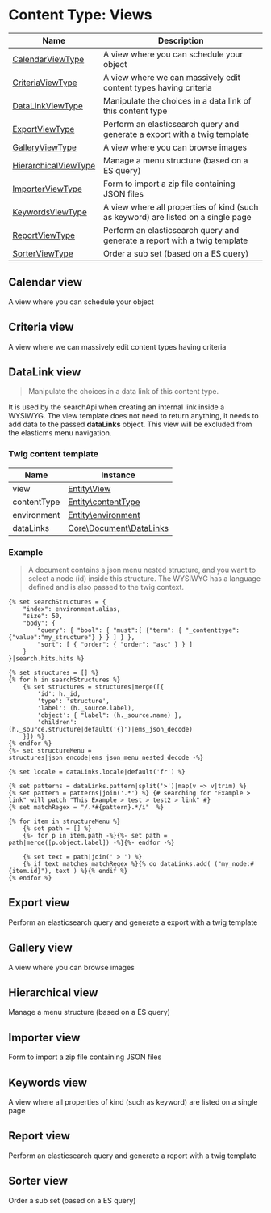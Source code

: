 # Content Type: Views

| Name                                        | Description                                                                       |
|---------------------------------------------|-----------------------------------------------------------------------------------|
| [CalendarViewType](#calendar-view)          | A view where you can schedule your object                                         |
| [CriteriaViewType](#criteria-view)          | A view where we can massively edit content types having criteria                  | 
| [DataLinkViewType](#datalink-view)          | Manipulate the choices in a data link of this content type                        | 
| [ExportViewType](#export-view)              | Perform an elasticsearch query and generate a export with a twig template         |  
| [GalleryViewType](#gallery-view)            | A view where you can browse images                                                | 
| [HierarchicalViewType](#hierarchical-view)  | Manage a menu structure (based on a ES query)                                     | 
| [ImporterViewType](#importer-view)          | Form to import a zip file containing JSON files                                   | 
| [KeywordsViewType](#keywords-view)          | A view where all properties of kind (such as keyword) are listed on a single page |  
| [ReportViewType](#report-view)              | Perform an elasticsearch query and generate a report with a twig template         |  
| [SorterViewType](#sorter-view)              | Order a sub set (based on a ES query)                                             |  


## Calendar view
A view where you can schedule your object

## Criteria view
A view where we can massively edit content types having criteria

## DataLink view
> Manipulate the choices in a data link of this content type.

It is used by the searchApi when creating an internal link inside a WYSIWYG.
The view template does not need to return anything, it needs to add data to the passed **dataLinks** object.
This view will be excluded from the elasticms menu navigation.

### Twig content template

| Name        | Instance                                                                                                            | 
|-------------|---------------------------------------------------------------------------------------------------------------------|
| view        | [Entity\View](https://github.com/ems-project/EMSCoreBundle/blob/4.x/src/Entity/View.php)                         | 
| contentType | [Entity\contentType](https://github.com/ems-project/EMSCoreBundle/blob/4.x/src/Entity/ContentType.php)           |
| environment | [Entity\environment](https://github.com/ems-project/EMSCoreBundle/blob/4.x/src/Entity/Environment.php)           |
| dataLinks   | [Core\Document\DataLinks](https://github.com/ems-project/EMSCoreBundle/blob/4.x/src/Core/Document/DataLinks.php) |


### Example
> A document contains a json menu nested structure, and you want to select a node (id) inside this structure. 
> The WYSIWYG has a language defined and is also passed to the twig context.

```twig
{% set searchStructures = { 
    "index": environment.alias,
    "size": 50,
    "body": {
        "query": { "bool": { "must":[ {"term": { "_contenttype": {"value":"my_structure"} } } ] } },
        "sort": [ { "order": { "order": "asc" } } ]
    }
}|search.hits.hits %}

{% set structures = [] %}
{% for h in searchStructures %}
    {% set structures = structures|merge([{
        'id': h._id,
        'type': 'structure',
        'label': (h._source.label),
        'object': { "label": (h._source.name) },
        'children': (h._source.structure|default('{}')|ems_json_decode)   
    }]) %}
{% endfor %}
{%- set structureMenu = structures|json_encode|ems_json_menu_nested_decode -%}

{% set locale = dataLinks.locale|default('fr') %}

{% set patterns = dataLinks.pattern|split('>')|map(v => v|trim) %}
{% set pattern = patterns|join('.*') %} {# searching for "Example > link" will patch "This Example > test > test2 > link" #}
{% set matchRegex = "/.*#{pattern}.*/i"  %}

{% for item in structureMenu %}
    {% set path = [] %}
    {%- for p in item.path -%}{%- set path = path|merge([p.object.label]) -%}{%- endfor -%}
    
    {% set text = path|join(' > ') %}
    {% if text matches matchRegex %}{% do dataLinks.add( ("my_node:#{item.id}"), text ) %}{% endif %}
{% endfor %}
```

## Export view
Perform an elasticsearch query and generate a export with a twig template

## Gallery view
A view where you can browse images

## Hierarchical view
Manage a menu structure (based on a ES query)

## Importer view
Form to import a zip file containing JSON files

## Keywords view
A view where all properties of kind (such as keyword) are listed on a single page

## Report view
Perform an elasticsearch query and generate a report with a twig template

## Sorter view
Order a sub set (based on a ES query)